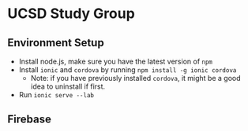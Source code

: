 # UCSD Study Group

## Environment Setup

- Install node.js, make sure you have the latest version of `npm`
- Install `ionic` and `cordova` by running `npm install -g ionic cordova`
    - Note: if you have previously installed `cordova`, it might be a good idea
    to uninstall if first.
- Run `ionic serve --lab`

## Firebase

